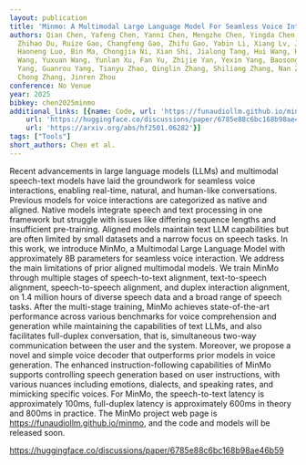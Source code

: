 ```yaml
---
layout: publication
title: 'Minmo: A Multimodal Large Language Model For Seamless Voice Interaction'
authors: Qian Chen, Yafeng Chen, Yanni Chen, Mengzhe Chen, Yingda Chen, Chong Deng,
  Zhihao Du, Ruize Gao, Changfeng Gao, Zhifu Gao, Yabin Li, Xiang Lv, Jiaqing Liu,
  Haoneng Luo, Bin Ma, Chongjia Ni, Xian Shi, Jialong Tang, Hui Wang, Hao Wang, Wen
  Wang, Yuxuan Wang, Yunlan Xu, Fan Yu, Zhijie Yan, Yexin Yang, Baosong Yang, Xian
  Yang, Guanrou Yang, Tianyu Zhao, Qinglin Zhang, Shiliang Zhang, Nan Zhao, Pei Zhang,
  Chong Zhang, Jinren Zhou
conference: No Venue
year: 2025
bibkey: chen2025minmo
additional_links: [{name: Code, url: 'https://funaudiollm.github.io/minmo,'}, {name: Code,
    url: 'https://huggingface.co/discussions/paper/6785e88c6bc168b98ae46b59'}, {name: Paper,
    url: 'https://arxiv.org/abs/hf2501.06282'}]
tags: ["Tools"]
short_authors: Chen et al.
---
```

Recent advancements in large language models (LLMs) and multimodal speech-text models have laid the groundwork for seamless voice interactions, enabling real-time, natural, and human-like conversations. Previous models for voice interactions are categorized as native and aligned. Native models integrate speech and text processing in one framework but struggle with issues like differing sequence lengths and insufficient pre-training. Aligned models maintain text LLM capabilities but are often limited by small datasets and a narrow focus on speech tasks. In this work, we introduce MinMo, a Multimodal Large Language Model with approximately 8B parameters for seamless voice interaction. We address the main limitations of prior aligned multimodal models. We train MinMo through multiple stages of speech-to-text alignment, text-to-speech alignment, speech-to-speech alignment, and duplex interaction alignment, on 1.4 million hours of diverse speech data and a broad range of speech tasks. After the multi-stage training, MinMo achieves state-of-the-art performance across various benchmarks for voice comprehension and generation while maintaining the capabilities of text LLMs, and also facilitates full-duplex conversation, that is, simultaneous two-way communication between the user and the system. Moreover, we propose a novel and simple voice decoder that outperforms prior models in voice generation. The enhanced instruction-following capabilities of MinMo supports controlling speech generation based on user instructions, with various nuances including emotions, dialects, and speaking rates, and mimicking specific voices. For MinMo, the speech-to-text latency is approximately 100ms, full-duplex latency is approximately 600ms in theory and 800ms in practice. The MinMo project web page is https://funaudiollm.github.io/minmo, and the code and models will be released soon.

https://huggingface.co/discussions/paper/6785e88c6bc168b98ae46b59